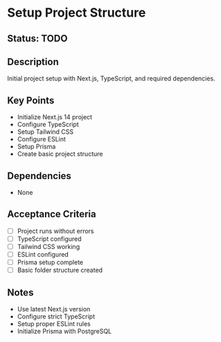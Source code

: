 # Setup Project Structure

## Status: TODO

## Description
Initial project setup with Next.js, TypeScript, and required dependencies.

## Key Points
- Initialize Next.js 14 project
- Configure TypeScript
- Setup Tailwind CSS
- Configure ESLint
- Setup Prisma
- Create basic project structure

## Dependencies
- None

## Acceptance Criteria
- [ ] Project runs without errors
- [ ] TypeScript configured
- [ ] Tailwind CSS working
- [ ] ESLint configured
- [ ] Prisma setup complete
- [ ] Basic folder structure created

## Notes
- Use latest Next.js version
- Configure strict TypeScript
- Setup proper ESLint rules
- Initialize Prisma with PostgreSQL 